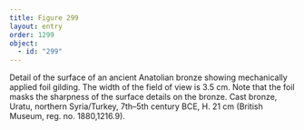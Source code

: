 ```yaml
---
title: Figure 299
layout: entry
order: 1299
object:
  - id: "299"
---
```


Detail of the surface of an ancient Anatolian bronze showing mechanically applied foil gilding. The width of the field of view is 3.5 cm. Note that the foil masks the sharpness of the surface details on the bronze. Cast bronze, Uratu, northern Syria/Turkey, 7th–5th century BCE, H. 21 cm (British Museum, reg. no. 1880,1216.9).
